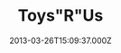 ---
date: 2013-03-26T15:09:37.000Z
title: Toys"R"Us
latitude: 52.037617388143794
longitude: 1.0994521007584241
category: checkin
---